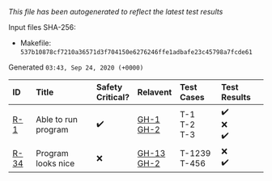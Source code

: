 _This file has been autogenerated to reflect the latest test results_

Input files SHA-256:
- Makefile: `537b10878cf7210a36571d3f704150e6276246ffe1adbafe23c45798a7fcde61`

Generated `03:43, Sep 24, 2020 (+0000)`

| ID | Title | Safety<br>Critical? | Relavent | Test Cases | Test Results |
| :--- | :--- | :--- | :--- | :--- | :--- |
 | [R-1](requirements.md#R-1) | Able to run program | :heavy_check_mark: | [GH-1](../../issues/1)<br>[GH-2](../../issues/2)<br> | T-1<br>T-2<br>T-3<br> | :heavy_check_mark:<br>:x:<br>:heavy_check_mark:<br> | 
 | [R-34](requirements.md#R-34) | Program looks nice | :x: | [GH-13](../../issues/13)<br>[GH-2](../../issues/2)<br> | T-1239<br>T-456<br> | :x:<br>:heavy_check_mark:<br> | 
